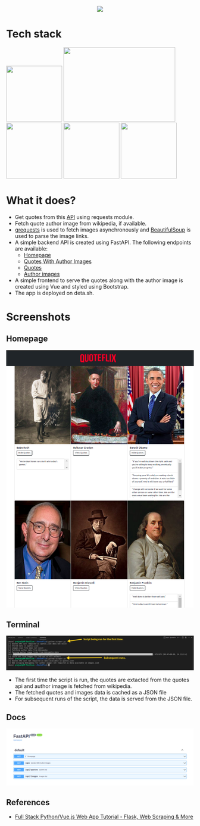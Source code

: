 <p align="center">
  <a href="https://quoteflix.deta.dev/"><img src="https://fontmeme.com/permalink/211219/ead94ebfa0b155c0fc0da100c901d58f.png" /></a>
</p>

# Tech stack
<div>
  
<a href="https://www.python.org/"><img src="https://upload.wikimedia.org/wikipedia/commons/thumb/c/c3/Python-logo-notext.svg/800px-Python-logo-notext.svg.png" width="150" height="150"></a>
<a href="https://fastapi.tiangolo.com/"><img src="https://camo.githubusercontent.com/86d9ca3437f5034da052cf0fd398299292aab0e4479b58c20f2fc37dd8ccbe05/68747470733a2f2f666173746170692e7469616e676f6c6f2e636f6d2f696d672f6c6f676f2d6d617267696e2f6c6f676f2d7465616c2e706e67" width="300" height="200"></a>
<a href="https://v3.vuejs.org/guide/introduction.html"><img src="https://upload.wikimedia.org/wikipedia/commons/thumb/9/95/Vue.js_Logo_2.svg/1200px-Vue.js_Logo_2.svg.png" width="150" height="150"></a>
<a href="https://getbootstrap.com/docs/5.1/getting-started/introduction/"><img src="https://upload.wikimedia.org/wikipedia/commons/thumb/b/b2/Bootstrap_logo.svg/1280px-Bootstrap_logo.svg.png" width="150" height="150"></a>
<a href="https://docs.deta.sh/docs/home/"><img src="https://docs.deta.sh/img/logo.svg" width="150" height="150"></a>

</div>

# What it does?

- Get quotes from this [API](https://type.fit/api/quotes) using requests module.
- Fetch quote author image from wikipedia, if available.
- [grequests](https://github.com/spyoungtech/grequests) is used to fetch images asynchronously and [BeautifulSoup](https://www.crummy.com/software/BeautifulSoup/bs4/doc/) is used to parse the image links.
- A simple backend API is created using FastAPI. The following endpoints are available:
  - [Homepage](https://quoteflix.deta.dev/)
  - [Quotes With Author Images](https://quoteflix.deta.dev/api)
  - [Quotes](https://quoteflix.deta.dev/api/quotes)
  - [Author images](https://quoteflix.deta.dev/api/images)
- A simple frontend to serve the quotes along with the author image is created using Vue and styled using Bootstrap.
- The app is deployed on deta.sh.

# Screenshots

## Homepage

![homepage](images/homepage.png)

## Terminal

![terminal](images/terminal.png)

- The first time the script is run, the quotes are extacted from the quotes api and author image is fetched from wikipedia.
- The fetched quotes and images data is cached as a JSON file
- For subsequent runs of the script, the data is served from the JSON file.

## Docs

![docs](images/docs.png)

## References

- [Full Stack Python/Vue.js Web App Tutorial - Flask, Web Scraping & More](https://www.youtube.com/watch?v=zmylAaDsdiw)
